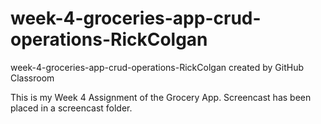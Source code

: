 # week-4-groceries-app-crud-operations-RickColgan
week-4-groceries-app-crud-operations-RickColgan created by GitHub Classroom

This is my Week 4 Assignment of the Grocery App.
Screencast has been placed in a screencast folder.
